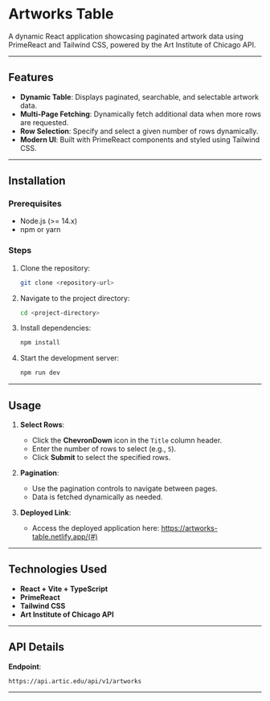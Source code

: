 # Artworks Table

A dynamic React application showcasing paginated artwork data using PrimeReact and Tailwind CSS, powered by the Art Institute of Chicago API.

---

## Features

- **Dynamic Table**: Displays paginated, searchable, and selectable artwork data.
- **Multi-Page Fetching**: Dynamically fetch additional data when more rows are requested.
- **Row Selection**: Specify and select a given number of rows dynamically.
- **Modern UI**: Built with PrimeReact components and styled using Tailwind CSS.

---

## Installation

### Prerequisites

- Node.js (>= 14.x)
- npm or yarn

### Steps

1. Clone the repository:
   ```bash
   git clone <repository-url>
   ```
2. Navigate to the project directory:
   ```bash
   cd <project-directory>
   ```
3. Install dependencies:
   ```bash
   npm install
   ```
4. Start the development server:
   ```bash
   npm run dev
   ```

---

## Usage

1. **Select Rows**:

   - Click the **ChevronDown** icon in the `Title` column header.
   - Enter the number of rows to select (e.g., `5`).
   - Click **Submit** to select the specified rows.

2. **Pagination**:

   - Use the pagination controls to navigate between pages.
   - Data is fetched dynamically as needed.

3. **Deployed Link**:
   - Access the deployed application here: https://artworks-table.netlify.app/(#)

---

## Technologies Used

- **React + Vite + TypeScript**
- **PrimeReact**
- **Tailwind CSS**
- **Art Institute of Chicago API**

---

## API Details

**Endpoint**:

```
https://api.artic.edu/api/v1/artworks
```

---
